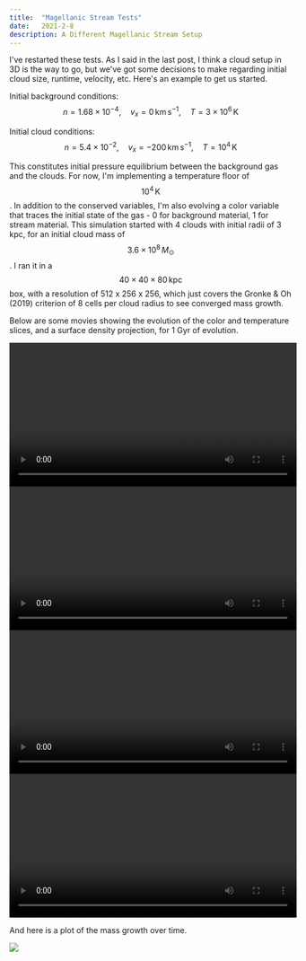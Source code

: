 ```yaml
---
title:  "Magellanic Stream Tests"
date:   2021-2-8
description: A Different Magellanic Stream Setup
---
```


I've restarted these tests. As I said in the last post, I think a cloud setup in 3D is the way to go, but we've got some decisions to make regarding initial cloud size, runtime, velocity, etc. Here's an example to get us started.

Initial background conditions:
$$n = 1.68\times10^{-4}, \quad v_x = 0\,\mathrm{km}\,\mathrm{s}^{-1}, \quad T = 3\times10^{6}\,\mathrm{K}$$

Initial cloud conditions:
$$n = 5.4\times10^{-2}, \quad v_x = -200 \,\mathrm{km}\,\mathrm{s}^{-1}, \quad T = 10^{4}\,\mathrm{K}$$

This constitutes initial pressure equilibrium between the background gas and the clouds. For now, I'm implementing a temperature floor of $$10^{4}\,\mathrm{K}$$. In addition to the conserved variables, I'm also evolving a color variable that traces the initial state of the gas - 0 for background material, 1 for stream material. This simulation started with 4 clouds with initial radii of 3 kpc, for an initial cloud mass of $$3.6\times10^{8}\,M_\odot$$. I ran it in a $$40\times40\times80\,\mathrm{kpc}$$ box, with a resolution of 512 x 256 x 256, which just covers the Gronke & Oh (2019) criterion of 8 cells per cloud radius to see converged mass growth.

Below are some movies showing the evolution of the color and temperature slices, and a surface density projection, for 1 Gyr of evolution.

<div style="text-align: center">
<video src="{{ site.url }}assets/movies/2021-February/cslice.mov" width="512" height="256" controls preload></video>
</div>
<div style="text-align: center">
<video src="{{ site.url }}assets/movies/2021-February/Tslice.mov" width="512" height="256" controls preload></video>
</div>
<div style="text-align: center">
<video src="{{ site.url }}assets/movies/2021-February/vxslice.mov" width="512" height="256" controls preload></video>
</div>
<div style="text-align: center">
<video src="{{ site.url }}assets/movies/2021-February/sd_z.mov" width="512" height="256" controls preload></video>
</div>

And here is a plot of the mass growth over time.

<img src="{{ site.url }}assets/images/2021-February/entrainment.png">



